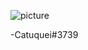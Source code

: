 ![picture]([https://cdn.discordapp.com/attachments/1018472179907711009/1036260000756146266/2022-10-15_17.29.59.png](https://media.discordapp.net/attachments/892436141670793216/1122895956095008908/IMG_0039.webp?width=702&height=676)https://media.discordapp.net/attachments/892436141670793216/1122895956095008908/IMG_0039.webp?width=702&height=676)

-Catuquei#3739
